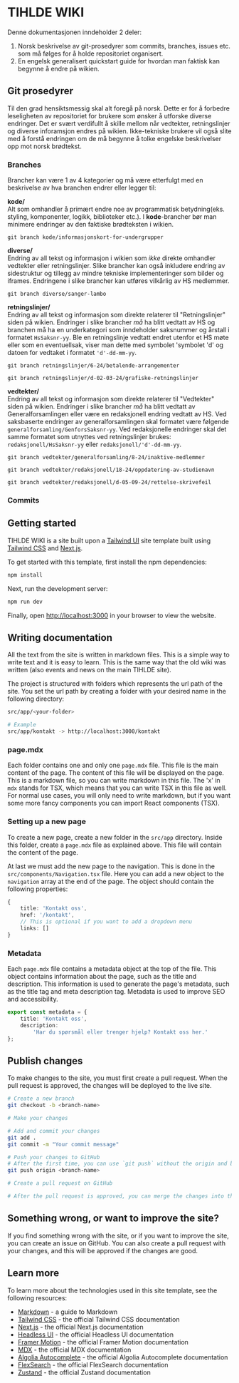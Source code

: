 # TIHLDE WIKI

Denne dokumentasjonen inndeholder 2 deler:
1. Norsk beskrivelse av git-prosedyrer som commits, branches, issues etc. som må følges for å holde repositoriet organisert.
2. En engelsk generalisert quickstart guide for hvordan man faktisk kan begynne å endre på wikien.

## Git prosedyrer

Til den grad hensiktsmessig skal alt foregå på norsk. Dette er for å forbedre leseligheten av repositoriet for brukere som ønsker å utforske diverse endringer. Det er svært verdifullt å skille mellom når vedtekter, retningslinjer og diverse inforamsjon endres på wikien. Ikke-tekniske brukere vil også slite med å forstå endringen om de må begynne å tolke engelske beskrivelser opp mot norsk brødtekst.

### Branches
Brancher kan være 1 av 4 kategorier og må være etterfulgt med en beskrivelse av hva branchen endrer eller legger til:

**kode/**\
Alt som omhandler å primært endre noe av programmatisk betydning(eks. styling, komponenter, logikk, biblioteker etc.). I **kode**-brancher bør man minimere endringer av den faktiske brødteksten i wikien.
```
git branch kode/informasjonskort-for-undergrupper
```

**diverse/**\
Endring av all tekst og informasjon i wikien som *ikke* direkte omhandler vedtekter eller retningslinjer. Slike brancher kan også inkludere endring av sidestruktur og tillegg av mindre tekniske implementeringer som bilder og iframes. Endringene i slike brancher kan utføres vilkårlig av HS medlemmer.
```
git branch diverse/sanger-lambo
```

**retningslinjer/**\
Endring av all tekst og informasjon som direkte relaterer til "Retningslinjer" siden på wikien. Endringer i slike brancher *må* ha blitt vedtatt av HS og branchen må ha en underkategori som inndeholder saksnummer og årstall i formatet `HsSaksnr-yy`. Ble en retningslinje vedtatt endret utenfor et HS møte eller som en eventuellsak, viser man dette med symbolet 'symbolet 'd' og datoen for vedtaket i formatet `'d'-dd-mm-yy`.
```
git branch retningslinjer/6-24/betalende-arrangementer

git branch retningslinjer/d-02-03-24/grafiske-retningslinjer
```

**vedtekter/**\
Endring av all tekst og informasjon som direkte relaterer til "Vedtekter" siden på wikien. Endringer i slike brancher *må* ha blitt vedtatt av Generalforsamlingen eller være en redaksjonell endring vedtatt av HS. Ved saksbaserte endringer av generalforsamlingen skal formatet være følgende `generalforsamling/GenforsSaksnr-yy`. Ved redaksjonelle endringer skal det samme formatet som utnyttes ved retningslinjer brukes: `redaksjonell/HsSaksnr-yy` eller `redaksjonell/'d'-dd-mm-yy`.
```
git branch vedtekter/generalforsamling/8-24/inaktive-medlemmer

git branch vedtekter/redaksjonell/18-24/oppdatering-av-studienavn

git branch vedtekter/redaksjonell/d-05-09-24/rettelse-skrivefeil
```

### Commits


## Getting started
TIHLDE WIKI is a site built upon a [Tailwind UI](https://tailwindui.com) site template built using [Tailwind CSS](https://tailwindcss.com) and [Next.js](https://nextjs.org).


To get started with this template, first install the npm dependencies:

```bash
npm install
```

Next, run the development server:

```bash
npm run dev
```

Finally, open [http://localhost:3000](http://localhost:3000) in your browser to view the website.

## Writing documentation
All the text from the site is written in markdown files. This is a simple way to write text and it is easy to learn. This is the same way that the old wiki was written (also events and news on the main TIHLDE site).

The project is structured with folders which represents the url path of the site. You set the url path by creating a folder with your desired name in the following directory:

```bash
src/app/<your-folder>

# Example
src/app/kontakt -> http://localhost:3000/kontakt
```

### page.mdx

Each folder contains one and only one `page.mdx` file. This file is the main content of the page. The content of this file will be displayed on the page. This is a markdown file, so you can write markdown in this file. The 'x' in `mdx` stands for TSX, which means that you can write TSX in this file as well. For normal use cases, you will only need to write markdown, but if you want some more fancy components you can import React components (TSX).

### Setting up a new page

To create a new page, create a new folder in the `src/app` directory. Inside this folder, create a `page.mdx` file as explained above. This file will contain the content of the page.

At last we must add the new page to the navigation. This is done in the `src/components/Navigation.tsx` file. Here you can add a new object to the `navigation` array at the end of the page. The object should contain the following properties:

```typescript
{
    title: 'Kontakt oss',
    href: '/kontakt',
    // This is optional if you want to add a dropdown menu
    links: []
}
```

### Metadata

Each `page.mdx` file contains a metadata object at the top of the file. This object contains information about the page, such as the title and description. This information is used to generate the page's metadata, such as the title tag and meta description tag. Metadata is used to improve SEO and accessibility.

```typescript
export const metadata = {
    title: 'Kontakt oss',
    description:
        'Har du spørsmål eller trenger hjelp? Kontakt oss her.'
};
```

## Publish changes

To make changes to the site, you must first create a pull request. When the pull request is approved, the changes will be deployed to the live site.

```bash
# Create a new branch
git checkout -b <branch-name>

# Make your changes

# Add and commit your changes
git add .
git commit -m "Your commit message"

# Push your changes to GitHub
# After the first time, you can use `git push` without the origin and branch name
git push origin <branch-name>

# Create a pull request on GitHub

# After the pull request is approved, you can merge the changes into the main branch, which will deploy the changes to the live site
```

## Something wrong, or want to improve the site?

If you find something wrong with the site, or if you want to improve the site, you can create an issue on GitHub. You can also create a pull request with your changes, and this will be approved if the changes are good.

## Learn more

To learn more about the technologies used in this site template, see the following resources:

- [Markdown](https://www.markdownguide.org/getting-started/) - a guide to Markdown
- [Tailwind CSS](https://tailwindcss.com/docs) - the official Tailwind CSS documentation
- [Next.js](https://nextjs.org/docs) - the official Next.js documentation
- [Headless UI](https://headlessui.dev) - the official Headless UI documentation
- [Framer Motion](https://www.framer.com/docs/) - the official Framer Motion documentation
- [MDX](https://mdxjs.com/) - the official MDX documentation
- [Algolia Autocomplete](https://www.algolia.com/doc/ui-libraries/autocomplete/introduction/what-is-autocomplete/) - the official Algolia Autocomplete documentation
- [FlexSearch](https://github.com/nextapps-de/flexsearch) - the official FlexSearch documentation
- [Zustand](https://docs.pmnd.rs/zustand/getting-started/introduction) - the official Zustand documentation
